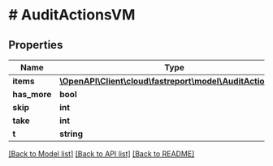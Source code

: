 # # AuditActionsVM

## Properties

Name | Type | Description | Notes
------------ | ------------- | ------------- | -------------
**items** | [**\OpenAPI\Client\cloud\fastreport\model\AuditActionVM[]**](AuditActionVM.md) |  | [optional]
**has_more** | **bool** |  | [optional]
**skip** | **int** |  | [optional]
**take** | **int** |  | [optional]
**t** | **string** |  |

[[Back to Model list]](../../README.md#models) [[Back to API list]](../../README.md#endpoints) [[Back to README]](../../README.md)
